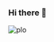 ### Hi there 👋

![plo](https://user-images.githubusercontent.com/114807981/204639110-c4292421-abf8-42f7-838c-621cbae3b78b.PNG)
